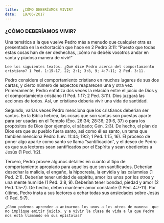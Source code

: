 ```yaml
---
title:  ¿CÓMO DEBERÍAMOS VIVIR?
date:   19/06/2017
---
```


### ¿CÓMO DEBERÍAMOS VIVIR?

Una temática a la que vuelve Pedro más a menudo que cualquier otra  es presentada en la exhortación que hace en 2 Pedro 3:11: “Puesto  que todas estas cosas han de ser deshechas, ¡cómo no debéis vosotros  andar en santa y piadosa manera de vivir!” 

`Lee los siguientes textos. ¿Qué dice Pedro acerca del comportamiento cristiano? 1 Ped. 1:15-17, 22; 2:1; 3:8, 9; 4:7-11; 2 Ped. 3:11.`

Pedro considera el comportamiento cristiano en muchos lugares de  sus dos cartas, y cierto número de aspectos reaparecen una y otra vez.  Primeramente, Pedro enfatiza dos veces la relación entre el juicio de  Dios y el comportamiento cristiano (1 Ped. 1:17; 2 Ped. 3:11). Dios  juzgará las acciones de todos. Así, un cristiano debería vivir una vida  de santidad. 

Segundo, varias veces Pedro menciona que los cristianos deberían ser  santos. En la Biblia hebrea, las cosas que son santas son puestas  aparte para ser usadas en el Templo (Éxo. 26:34; 28:36; 29:6, 37) o  para los propósitos de Dios (por ejemplo, el sábado; Gén. 2:3). De  hecho, el plan de Dios era que su pueblo fuera santo, así como él es santo, un tema que también menciona Pedro (Lev. 11:44; 19:2; 1 Ped. 1:15, 16). El proceso de poner algo aparte como santo se llama  “santificación”, y el deseo de Pedro es que sus lectores sean  santificados por el Espíritu y sean obedientes a Jesús (1 Ped. 1:2). 

Tercero, Pedro provee algunos detalles en cuanto al tipo de  comportamiento apropiado para aquellos que son santificados.  Deberían desechar la malicia, el engaño, la hipocresía, la envidia y las  calumnias (1 Ped. 2:1). Deberían tener unidad de espíritu, amor los  unos por los otros y una mente humilde (1 Ped. 3:8, 9). Deberían tener  bondad, piedad y amor (2 Ped. 1:5-7). De hecho, deben mantener amor  constante (1 Ped. 4:7-11). Por último, Pedro insta a sus lectores a echar  todas sus ansiedades sobre Jesús (1 Ped. 5:7). 

`¿Cómo podemos aprender a animarnos los unos a los otros de manera  que no implique emitir juicio, y a vivir la clase de vida a la que Pedro  nos está llamando en sus epístolas?`